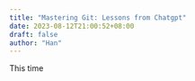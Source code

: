 ```yaml
---
title: "Mastering Git: Lessons from Chatgpt"
date: 2023-08-12T21:00:52+08:00
draft: false
author: "Han"
---
```


This time 
